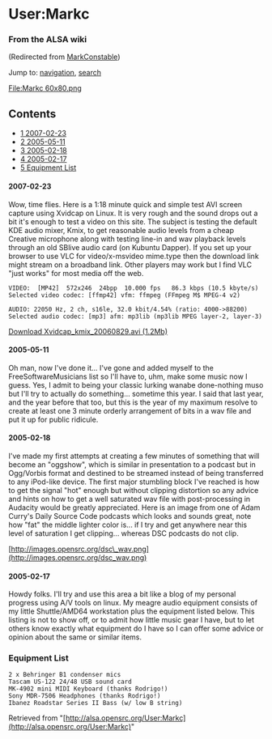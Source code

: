 User:Markc
==========

### From the ALSA wiki

(Redirected from
[MarkConstable](?title=MarkConstable&redirect=no "MarkConstable"))

Jump to: [navigation](#mw-head), [search](#p-search)

[File:Markc 60x80.png](/File:Markc_60x80.png "File:Markc 60x80.png")

Contents
--------

-   [1 2007-02-23](#2007-02-23)
-   [2 2005-05-11](#2005-05-11)
-   [3 2005-02-18](#2005-02-18)
-   [4 2005-02-17](#2005-02-17)
-   [5 Equipment List](#Equipment_List)

#### 2007-02-23

Wow, time flies. Here is a 1:18 minute quick and simple test AVI screen
capture using Xvidcap on Linux. It is very rough and the sound drops out
a bit it's enough to test a video on this site. The subject is testing
the default KDE audio mixer, Kmix, to get reasonable audio levels from a
cheap Creative microphone along with testing line-in and wav playback
levels through an old SBlive audio card (on Kubuntu Dapper). If you set
up your browser to use VLC for video/x-msvideo mime.type then the
download link might stream on a broadband link. Other players may work
but I find VLC "just works" for most media off the web. ` `

    VIDEO:  [MP42]  572x246  24bpp  10.000 fps   86.3 kbps (10.5 kbyte/s)
    Selected video codec: [ffmp42] vfm: ffmpeg (FFmpeg M$ MPEG-4 v2)

    AUDIO: 22050 Hz, 2 ch, s16le, 32.0 kbit/4.54% (ratio: 4000->88200)
    Selected audio codec: [mp3] afm: mp3lib (mp3lib MPEG layer-2, layer-3)

[Download Xvidcap\_kmix\_20060829.avi
(1.2Mb)](http://alsa.opensrc.org/images/d/d5/Xvidcap_kmix_20060829.avi)

#### 2005-05-11

Oh man, now I've done it... I've gone and added myself to the
FreeSoftwareMusicians list so I'll have to, uhm, make some music now I
guess. Yes, I admit to being your classic lurking wanabe done-nothing
muso but I'll try to actually do something... sometime this year. I said
that last year, and the year before that too, but this is the year of my
maximum resolve to create at least one 3 minute orderly arrangement of
bits in a wav file and put it up for public ridicule.

#### 2005-02-18

I've made my first attempts at creating a few minutes of something that
will become an "oggshow", which is similar in presentation to a podcast
but in Ogg/Vorbis format and destined to be streamed instead of being
transferred to any iPod-like device. The first major stumbling block
I've reached is how to get the signal "hot" enough but without clipping
distortion so any advice and hints on how to get a well saturated wav
file with post-processing in Audacity would be greatly appreciated. Here
is an image from one of Adam Curry's Daily Source Code podcasts which
looks and sounds great, note how "fat" the middle lighter color is... if
I try and get anywhere near this level of saturation I get clipping...
whereas DSC podcasts do not clip.

[http://images.opensrc.org/dsc\_wav.png](http://images.opensrc.org/dsc_wav.png)

#### 2005-02-17

Howdy folks. I'll try and use this area a bit like a blog of my personal
progress using A/V tools on linux. My meagre audio equipment consists of
my little Shuttle/AMD64 workstation plus the equipment listed below.
This listing is not to show off, or to admit how little music gear I
have, but to let others know exactly what equipment do I have so I can
offer some advice or opinion about the same or similar items.

### Equipment List

    2 x Behringer B1 condenser mics
    Tascam US-122 24/48 USB sound card
    MK-4902 mini MIDI Keyboard (thanks Rodrigo!)
    Sony MDR-7506 Headphones (thanks Rodrigo!)
    Ibanez Roadstar Series II Bass (w/ low B string)

Retrieved from
"[http://alsa.opensrc.org/User:Markc](http://alsa.opensrc.org/User:Markc)"


